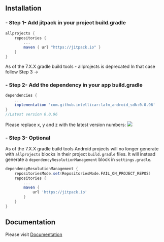 ## Installation

### - Step 1- Add jitpack in your project build.gradle
```groovy
allprojects {
    repositories {
        ...
        maven { url "https://jitpack.io" }
    }
}
```
As of the 7.X.X gradle build tools - allprojects is deprecated
In that case follow Step 3 ->

### - Step 2- Add the dependency in your app build.gradle
```groovy
dependencies {
    ...
    implementation 'com.github.intellicar:lafm_android_sdk:0.0.96'
}
//Latest version 0.0.96
```
Please replace x, y and z with the latest version
numbers: ![](https://jitpack.io/v/intellicar/lafm_android_sdk.svg)

### - Step 3- Optional 

As of the 7.X.X gradle build tools Android projects will no longer generate with `allprojects` blocks in their project `build.gradle` files. It will instead generate a `dependencyResolutionManagement` block in `settings.gradle`.

```groovy
dependencyResolutionManagement {
    repositoriesMode.set(RepositoriesMode.FAIL_ON_PROJECT_REPOS)
    repositories {
        ...
        maven {
            url 'https://jitpack.io'
        }
    }
}
```
## Documentation
Please visit [Documentation](https://github.com/intellicar/lafm_android_sdk/wiki/Home)





